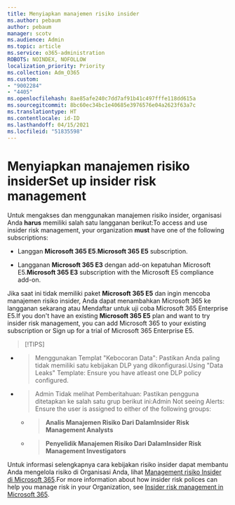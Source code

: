 ```yaml
---
title: Menyiapkan manajemen risiko insider
ms.author: pebaum
author: pebaum
manager: scotv
ms.audience: Admin
ms.topic: article
ms.service: o365-administration
ROBOTS: NOINDEX, NOFOLLOW
localization_priority: Priority
ms.collection: Adm_O365
ms.custom:
- "9002284"
- "4405"
ms.openlocfilehash: 8ae85afe240c7dd7af91b41c497fffe118dd615a
ms.sourcegitcommit: 8bc60ec34bc1e40685e3976576e04a2623f63a7c
ms.translationtype: HT
ms.contentlocale: id-ID
ms.lasthandoff: 04/15/2021
ms.locfileid: "51835598"
---
```

# <a name="set-up-insider-risk-management"></a><span data-ttu-id="d3df8-102">Menyiapkan manajemen risiko insider</span><span class="sxs-lookup"><span data-stu-id="d3df8-102">Set up insider risk management</span></span>

<span data-ttu-id="d3df8-103">Untuk mengakses dan menggunakan manajemen risiko insider, organisasi Anda **harus** memiliki salah satu langganan berikut:</span><span class="sxs-lookup"><span data-stu-id="d3df8-103">To access and use insider risk management, your organization **must** have one of the following subscriptions:</span></span>

- <span data-ttu-id="d3df8-104">Langgan **Microsoft 365 E5**.</span><span class="sxs-lookup"><span data-stu-id="d3df8-104">**Microsoft 365 E5** subscription.</span></span>

- <span data-ttu-id="d3df8-105">Langganan **Microsoft 365 E3** dengan add-on kepatuhan Microsoft E5.</span><span class="sxs-lookup"><span data-stu-id="d3df8-105">**Microsoft 365 E3** subscription with the Microsoft E5 compliance add-on.</span></span>

<span data-ttu-id="d3df8-106">Jika saat ini tidak memiliki paket **Microsoft 365 E5** dan ingin mencoba manajemen risiko insider, Anda dapat menambahkan Microsoft 365 ke langganan sekarang atau Mendaftar untuk uji coba Microsoft 365 Enterprise E5.</span><span class="sxs-lookup"><span data-stu-id="d3df8-106">If you don't have an existing **Microsoft 365 E5** plan and want to try insider risk management, you can add Microsoft 365 to your existing subscription or Sign up for a trial of Microsoft 365 Enterprise E5.</span></span>

> [!TIPS]
- > <span data-ttu-id="d3df8-108">Menggunakan Templat "Kebocoran Data": Pastikan Anda paling tidak memiliki satu kebijakan DLP yang dikonfigurasi.</span><span class="sxs-lookup"><span data-stu-id="d3df8-108">Using "Data Leaks" Template: Ensure you have atleast one DLP policy configured.</span></span>
- > <span data-ttu-id="d3df8-109">Admin Tidak melihat Pemberitahuan: Pastikan pengguna ditetapkan ke salah satu grup berikut ini:</span><span class="sxs-lookup"><span data-stu-id="d3df8-109">Admin Not seeing Alerts: Ensure the user is assigned to either of the following groups:</span></span>
    - ><span data-ttu-id="d3df8-110">**Analis Manajemen Risiko Dari Dalam**</span><span class="sxs-lookup"><span data-stu-id="d3df8-110">**Insider Risk Management Analysts**</span></span>
    - ><span data-ttu-id="d3df8-111">**Penyelidik Manajemen Risiko Dari Dalam**</span><span class="sxs-lookup"><span data-stu-id="d3df8-111">**Insider Risk Management Investigators**</span></span>

<span data-ttu-id="d3df8-112">Untuk informasi selengkapnya cara kebijakan risiko insider dapat membantu Anda mengelola risiko di Organisasi Anda, lihat [Management risiko Insider di Microsoft 365](https://go.microsoft.com/fwlink/?linkid=2123907).</span><span class="sxs-lookup"><span data-stu-id="d3df8-112">For more information about how insider risk polices can help you manage risk in your Organization, see [Insider risk management in Microsoft 365](https://go.microsoft.com/fwlink/?linkid=2123907).</span></span>
